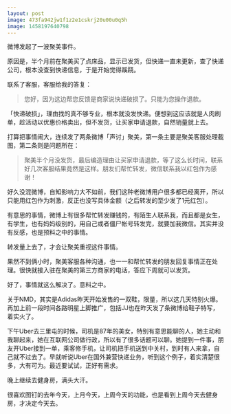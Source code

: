 ```yaml
---
layout: post
image: 473fa942jw1f1z2e1cskrj20u00u0q5h
image: 1458197640798
---
```


微博发起了一波聚美事件。

原因是，半个月前在聚美买了点床品，显示已发货，但快递一直未更新，查了快递公司，根本没查到快递信息，于是开始觉得蹊跷。

联系了客服，客服给我的答复：

> 您好，因为这边帮您反馈是商家说快递破损了。只能为您操作退款。

「快递破损」，理由找的真不够专业，根本就没发快递。便想到这应该就是人肉刷单，趁活动以优惠价格卖出，但不发货，让买家申请退款，自然销量就上去。

打算把事情闹大，连续发了两条微博「声讨」聚美，第一条主要是聚美客服处理截图，第二条则是问题所在：

> 聚美半个月没发货，最后编造理由让买家申请退款，等了这么长时间，联系好几次客服结果竟然是这样。朋友们帮忙转发，微信联系我以红包作为感谢！

好久没混微博，自知影响力大不如前，我们这种老微博用户很多都已经离开，所以只能用红包作为刺激，反正也没写具体金额（之后转发的至少发了1元红包）。

有意思的事情，微博上有很多帮忙转发赚钱的，有陌生人联系我，而且都是女生，有学生，也有妈妈级别的，用自己或者僵尸帐号转发完，就要加我微信。其实并没有反感，也是预料之中的事情。

转发量上去了，才会让聚美重视这件事情。

果然不到俩小时，聚美客服各种沟通，也一一和帮忙转发的朋友回复事情正在处理。很快就接入驻在聚美的第三方商家的电话，答应下周就可以发货。

好了，事情就这么解决了。意料之中。

关于NMD，其实是Adidas昨天开始发售的一双鞋，限量，所以这几天特别火爆。再加上前一段时间各路明星上脚推广，包括JJ也在昨天发了条微博给鞋子特写，着实火了。


下午Uber去三里屯的时候，司机是87年的美女，特别有意思能聊的人，她主动和我聊起来，她在互联网公司做行政，所以有了很多话题可以聊。她提到一件事，朋友开Uber接到一单，乘客修手机，让司机把手机送到中关村，到时有人来拿，自己就不过去了。早就听说Uber在国外兼营快递业务，听到这个例子，着实清楚很多，大有可为。最近要试试，正好有需求。

晚上继续去健身房，满头大汗。

很喜欢图钉的去年今天，上月今天，上周今天的功能，也是看到上周今天去健身房，才决定今天去。